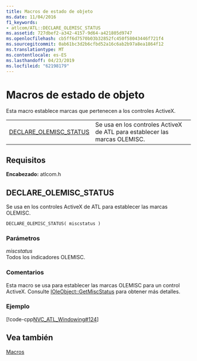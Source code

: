 ```yaml
---
title: Macros de estado de objeto
ms.date: 11/04/2016
f1_keywords:
- atlcom/ATL::DECLARE_OLEMISC_STATUS
ms.assetid: 727dbef2-a342-4157-9d64-a421805d9747
ms.openlocfilehash: cb5ff6d7570b03b32852fc450f58043446f721f4
ms.sourcegitcommit: 0ab61bc3d2b6cfbd52a16c6ab2b97a8ea1864f12
ms.translationtype: MT
ms.contentlocale: es-ES
ms.lasthandoff: 04/23/2019
ms.locfileid: "62198179"
---
```

# <a name="object-status-macros"></a>Macros de estado de objeto

Esta macro establece marcas que pertenecen a los controles ActiveX.

|||
|-|-|
|[DECLARE_OLEMISC_STATUS](#declare_olemisc_status)|Se usa en los controles ActiveX de ATL para establecer las marcas OLEMISC.|

## <a name="requirements"></a>Requisitos

**Encabezado:** atlcom.h

##  <a name="declare_olemisc_status"></a>  DECLARE_OLEMISC_STATUS

Se usa en los controles ActiveX de ATL para establecer las marcas OLEMISC.

```
DECLARE_OLEMISC_STATUS( miscstatus )
```

### <a name="parameters"></a>Parámetros

*miscstatus*<br/>
Todos los indicadores OLEMISC.

### <a name="remarks"></a>Comentarios

Esta macro se usa para establecer las marcas OLEMISC para un control ActiveX. Consulte [IOleObject::GetMiscStatus](/windows/desktop/api/oleidl/nf-oleidl-ioleobject-getmiscstatus) para obtener más detalles.

### <a name="example"></a>Ejemplo

[!code-cpp[NVC_ATL_Windowing#124](../../atl/codesnippet/cpp/object-status-macros_1.h)]

## <a name="see-also"></a>Vea también

[Macros](../../atl/reference/atl-macros.md)
